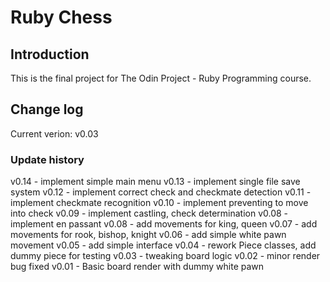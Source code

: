 # Ruby Chess

## Introduction

This is the final project for The Odin Project - Ruby Programming course.

## Change log

Current verion: v0.03

### Update history

v0.14 - implement simple main menu
v0.13 - implement single file save system
v0.12 - implement correct check and checkmate detection
v0.11 - implement checkmate recognition
v0.10 - implement preventing to move into check
v0.09 - implement castling, check determination
v0.08 - implement en passant
v0.08 - add movements for king, queen
v0.07 - add movements for rook, bishop, knight
v0.06 - add simple white pawn movement
v0.05 - add simple interface
v0.04 - rework Piece classes, add dummy piece for testing
v0.03 - tweaking board logic
v0.02 - minor render bug fixed
v0.01 - Basic board render with dummy white pawn 